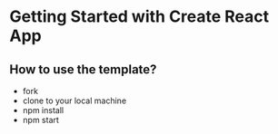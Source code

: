 # Getting Started with Create React App

## How to use the template?

-   fork
-   clone to your local machine
-   npm install
-   npm start


